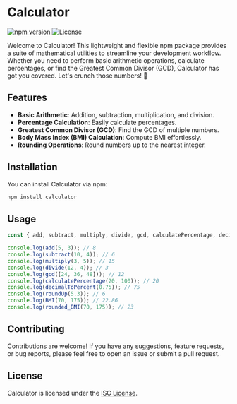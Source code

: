 # Calculator

[![npm version](https://badge.fury.io/js/calculator.svg)](https://badge.fury.io/js/calculator)
[![License](https://img.shields.io/badge/license-ISC-blue.svg)](https://opensource.org/licenses/ISC)

Welcome to Calculator! This lightweight and flexible npm package provides a suite of mathematical utilities to streamline your development workflow. Whether you need to perform basic arithmetic operations, calculate percentages, or find the Greatest Common Divisor (GCD), Calculator has got you covered. Let's crunch those numbers! 🚀

## Features

- **Basic Arithmetic**: Addition, subtraction, multiplication, and division.
- **Percentage Calculation**: Easily calculate percentages.
- **Greatest Common Divisor (GCD)**: Find the GCD of multiple numbers.
- **Body Mass Index (BMI) Calculation**: Compute BMI effortlessly.
- **Rounding Operations**: Round numbers up to the nearest integer.

## Installation

You can install Calculator via npm:

```bash
npm install calculator
```

## Usage

```javascript
const { add, subtract, multiply, divide, gcd, calculatePercentage, decimalToPercent, roundUp, BMI, rounded_BMI } = require('calculator');

console.log(add(5, 3)); // 8
console.log(subtract(10, 4)); // 6
console.log(multiply(3, 5)); // 15
console.log(divide(12, 4)); // 3
console.log(gcd([24, 36, 48])); // 12
console.log(calculatePercentage(20, 100)); // 20
console.log(decimalToPercent(0.75)); // 75
console.log(roundUp(5.3)); // 6
console.log(BMI(70, 175)); // 22.86
console.log(rounded_BMI(70, 175)); // 23
```

## Contributing

Contributions are welcome! If you have any suggestions, feature requests, or bug reports, please feel free to open an issue or submit a pull request.

## License

Calculator is licensed under the [ISC License](https://opensource.org/licenses/ISC).
